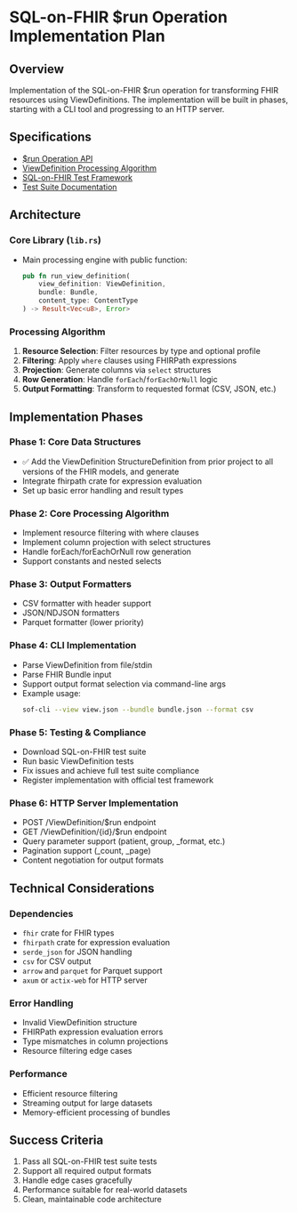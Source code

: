 # SQL-on-FHIR $run Operation Implementation Plan

## Overview
Implementation of the SQL-on-FHIR $run operation for transforming FHIR resources using ViewDefinitions. The implementation will be built in phases, starting with a CLI tool and progressing to an HTTP server.

## Specifications
- [$run Operation API](https://sql-on-fhir.org/ig/latest/api.html#run-viewdefinition)
- [ViewDefinition Processing Algorithm](https://sql-on-fhir.org/ig/latest/StructureDefinition-ViewDefinition.html#processing-algorithm)
- [SQL-on-FHIR Test Framework](https://github.com/FHIR/sql-on-fhir-v2?tab=readme-ov-file#registering-your-implementation)
- [Test Suite Documentation](https://sql-on-fhir.org/extra/tests.html)

## Architecture

### Core Library (`lib.rs`)
- Main processing engine with public function:
  ```rust
  pub fn run_view_definition(
      view_definition: ViewDefinition,
      bundle: Bundle,
      content_type: ContentType
  ) -> Result<Vec<u8>, Error>
  ```

### Processing Algorithm
1. **Resource Selection**: Filter resources by type and optional profile
2. **Filtering**: Apply `where` clauses using FHIRPath expressions
3. **Projection**: Generate columns via `select` structures
4. **Row Generation**: Handle `forEach`/`forEachOrNull` logic
5. **Output Formatting**: Transform to requested format (CSV, JSON, etc.)

## Implementation Phases

### Phase 1: Core Data Structures
- ✅ Add the ViewDefinition StructureDefinition from prior project to all versions of the FHIR models, and generate
- Integrate fhirpath crate for expression evaluation
- Set up basic error handling and result types

### Phase 2: Core Processing Algorithm
- Implement resource filtering with where clauses
- Implement column projection with select structures
- Handle forEach/forEachOrNull row generation
- Support constants and nested selects

### Phase 3: Output Formatters
- CSV formatter with header support
- JSON/NDJSON formatters
- Parquet formatter (lower priority)

### Phase 4: CLI Implementation
- Parse ViewDefinition from file/stdin
- Parse FHIR Bundle input
- Support output format selection via command-line args
- Example usage:
  ```bash
  sof-cli --view view.json --bundle bundle.json --format csv
  ```

### Phase 5: Testing & Compliance
- Download SQL-on-FHIR test suite
- Run basic ViewDefinition tests
- Fix issues and achieve full test suite compliance
- Register implementation with official test framework

### Phase 6: HTTP Server Implementation
- POST /ViewDefinition/$run endpoint
- GET /ViewDefinition/{id}/$run endpoint
- Query parameter support (patient, group, _format, etc.)
- Pagination support (_count, _page)
- Content negotiation for output formats

## Technical Considerations

### Dependencies
- `fhir` crate for FHIR types
- `fhirpath` crate for expression evaluation
- `serde_json` for JSON handling
- `csv` for CSV output
- `arrow` and `parquet` for Parquet support
- `axum` or `actix-web` for HTTP server

### Error Handling
- Invalid ViewDefinition structure
- FHIRPath expression evaluation errors
- Type mismatches in column projections
- Resource filtering edge cases

### Performance
- Efficient resource filtering
- Streaming output for large datasets
- Memory-efficient processing of bundles

## Success Criteria
1. Pass all SQL-on-FHIR test suite tests
2. Support all required output formats
3. Handle edge cases gracefully
4. Performance suitable for real-world datasets
5. Clean, maintainable code architecture